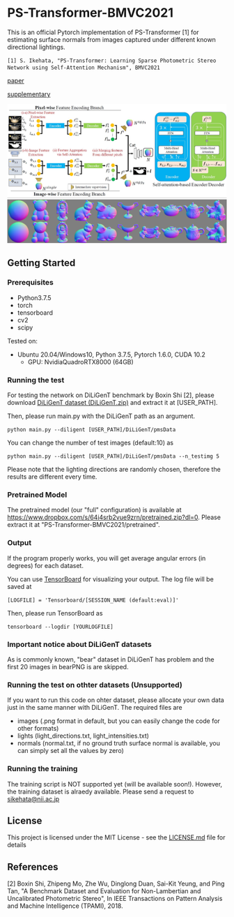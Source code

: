 # PS-Transformer-BMVC2021
This is an official Pytorch implementation of PS-Transformer [1] for estimating surface normals from images captured under different known directional lightings.

```
[1] S. Ikehata, "PS-Transformer: Learning Sparse Photometric Stereo Network using Self-Attention Mechanism", BMVC2021
```

[paper](https://www.bmvc2021-virtualconference.com/assets/papers/0319.pdf)

[supplementary](https://www.bmvc2021-virtualconference.com/assets/supp/0319_supp.zip)


<img src="fig/arc.jpg" width="800">
<img src="fig/examples.png" width="800">





## Getting Started

### Prerequisites

- Python3.7.5
- torch
- tensorboard
- cv2
- scipy

Tested on:
- Ubuntu 20.04/Windows10, Python 3.7.5, Pytorch 1.6.0, CUDA 10.2
  - GPU: NvidiaQuadroRTX8000 (64GB)

### Running the test
For testing the network on DiLiGenT benchmark by Boxin Shi [2], please download [DiLiGenT dataset (DiLiGenT.zip)](https://sites.google.com/site/photometricstereodata/)  and extract it at [USER_PATH].

Then, please run main.py with the DiLiGenT path as an argument.

```
python main.py --diligent [USER_PATH]/DiLiGenT/pmsData
```

You can change the number of test images (default:10) as 

```
python main.py --diligent [USER_PATH]/DiLiGenT/pmsData --n_testimg 5
```

Please note that the lighting directions are randomly chosen, therefore the results are different every time.

### Pretrained Model
The pretrained model (our "full" configuration) is available at https://www.dropbox.com/s/64i4srb2vue9zrn/pretrained.zip?dl=0.
Please extract it at "PS-Transformer-BMVC2021/pretrained".

### Output
If the program properly works, you will get average angular errors (in degrees) for each dataset.

You can use [TensorBoard](https://www.tensorflow.org/tensorboard?hl=en) for visualizing your output. The log file will be saved at


```
[LOGFILE] = 'Tensorboard/[SESSION_NAME (default:eval)]'
```

Then, please run TensorBoard as

```
tensorboard --logdir [YOURLOGFILE]
```

### Important notice about DiLiGenT datasets

As is commonly known, "bear" dataset in DiLiGenT has problem and the first 20 images in bearPNG is are skipped. 

### Running the test on othter datasets (Unsupported)
If you want to run this code on ohter dataset, please allocate your own data just in the same manner with DiLiGenT. The required files are
- images (.png format in default, but you can easily change the code for other formats)
- lights (light_directions.txt, light_intensities.txt)
- normals (normal.txt, if no ground truth surface normal is available, you can simply set all the values by zero)

### Running the training
The training script is NOT supported yet (will be available soon!).
However, the training dataset is alraedy available. Please send a request to sikehata@nii.ac.jp

## License
This project is licensed under the MIT License - see the [LICENSE.md](LICENSE.md) file for details

## References
[2] Boxin Shi, Zhipeng Mo, Zhe Wu, Dinglong Duan, Sai-Kit Yeung, and Ping Tan, "A Benchmark Dataset and Evaluation for Non-Lambertian and Uncalibrated Photometric Stereo", In IEEE Transactions on Pattern Analysis and Machine Intelligence (TPAMI), 2018.
